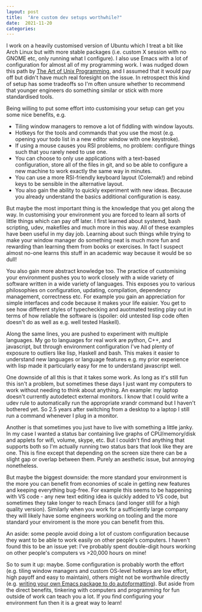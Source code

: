 ```yaml
---
layout: post
title:  "Are custom dev setups worthwhile?"
date:  2021-11-20
categories:
---
```



I work on a heavily customised version of Ubuntu which I treat a bit like Arch
Linux but with more stable packages (i.e. custom X session with no GNOME etc,
only running what I configure). I also use Emacs with a lot of configuration for
almost all of my programming work. I was nudged down this path by [The Art of
Unix Programming](https://nakamotoinstitute.org/static/docs/taoup.pdf), and I
assumed that it would pay off but didn't have much real foresight on the issue.
In retrospect this kind of setup has some tradeoffs so I'm often unsure whether
to recommend that younger engineers do something similar or stick with more
standardised tools.

Being willing to put some effort into customising your setup can get you some
nice benefits, e.g.

* Tiling window managers to remove a lot of fiddling with window layouts.
* Hotkeys for the tools and commands that you use the most (e.g. opening your
  todo list in a new editor window with one keystroke).
* If using a mouse causes you RSI problems, no problem: configure things such
  that you rarely need to use one.
* You can choose to only use applications with a text-based configuration, store
  all of the files in git, and so be able to configure a new machine to work
  exactly the same way in minutes.
* You can use a more RSI-friendly keyboard layout (Colemak!) and rebind keys to
  be sensible in the alternative layout.
* You also gain the ability to quickly experiment with new ideas. Because you
  already understand the basics additional configuration is easy.

But maybe the most important thing is the knowledge that you get along the way.
In customising your environment you are forced to learn all sorts of little
things which can pay off later. I first learned about systemd, bash scripting,
udev, makefiles and much more in this way. All of these examples have been
useful in my day job. Learning about such things while trying to make your
window manager do something neat is much more fun and rewarding than learning
them from books or exercises. In fact I suspect almost no-one learns this stuff
in an academic way because it would be so dull!

You also gain more abstract knowledge too. The practice of customising your
environment pushes you to work closely with a wide variety of software written
in a wide variety of languages. This exposes you to various philosophies on
configuration, updating, compilation, dependency management, correctness etc.
For example you gain an appreciation for simple interfaces and code because it
makes your life eaisier. You get to see how different styles of typechecking and
auotmated testing play out in terms of how reliable the software is (spoiler:
old untested lisp code often doesn't do as well as e.g. well tested Haskell).

Along the same lines, you are pushed to experiment with multiple languages. My
go to languages for real work are python, C++, and javascript, but through
environment configuration I've had plenty of exposure to outliers like lisp,
Haskell and bash. This makes it easier to understand new languages or language
features e.g. my prior experience with lisp made it particularly easy for me to
understand javascript well.



One downside of all this is that it takes some work. As long as it's still fun
this isn't a problem, but sometimes these days I just want my computers to work
without needing to think about anything. An example: my laptop doesn't currently
autodetect external monitors. I know that I could write a udev rule to
automatically run the appropriate xrandr command but I haven't bothered yet. So
2.5 years after switching from a desktop to a laptop I still run a command
whenever I plug in a monitor.

Another is that sometimes you just have to live with something a little janky.
In my case I wanted a status bar containing live graphs of CPU/memory/disk and
applets for wifi, volume, skype, etc. But I couldn't find anything that supports
both so I'm actually running two status bars that look like they are one. This
is fine except that depending on the screen size there can be a slight gap or
overlap between them. Purely an aesthetic issue, but annoying nonetheless.

But maybe the biggest downside: the more standard your environment is the more
you can benefit from economies of scale in getting new features and keeping
everything bug-free. For example this seems to be happening with VS code - any
new text editing idea is quickly added to VS code, but sometimes they take
longer to reach Emacs (and longer still for a high quality version). Similarly
when you work for a sufficiently large company they will likely have some
engineers working on tooling and the more standard your enviroment is the more
you can benefit from this.

An aside: some people avoid doing a lot of custom configuration because they
want to be able to work easily on other people's computers. I haven't found this
to be an issue yet: I've probably spent double-digit hours working on other
people's computers vs >20,000 hours on mine!


So to sum it up: maybe. Some configuration is probably worth the effort (e.g.
tiling window managers and custom OS-level hotkeys are low effort, high payoff
and easy to maintain), others might not be worthwhile directly (e.g. [writing
your own Emacs package to do
autoformatting](https://github.com/davidshepherd7/electric-operator/)). But
aside from the direct benefits, tinkering with computers and programming for fun
outside of work can teach you a lot. If you find configuring your environment
fun then it is a great way to learn!
